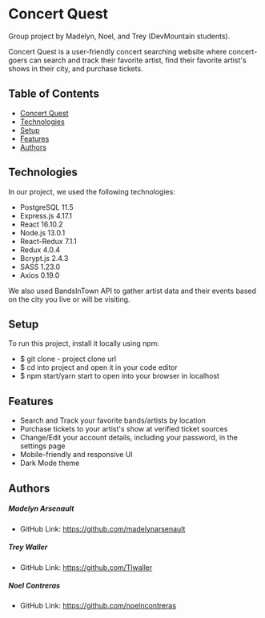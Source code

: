 # Concert Quest
Group project by Madelyn, Noel, and Trey (DevMountain students).

Concert Quest is a user-friendly concert searching website where concert-goers can search and track their favorite artist, find their favorite artist's shows in their city, and purchase tickets.

## Table of Contents
* [Concert Quest](#concert-quest)
* [Technologies](#technologies)
* [Setup](#setup)
* [Features](#features)
* [Authors](#authors)

## Technologies
In our project, we used the following technologies:

* PostgreSQL 11.5
* Express.js 4.17.1
* React 16.10.2
* Node.js 13.0.1
* React-Redux 7.1.1
* Redux 4.0.4
* Bcrypt.js 2.4.3
* SASS 1.23.0
* Axios 0.19.0

We also used BandsInTown API to gather artist data and their events based on the city you live or will be visiting.

## Setup
To run this project, install it locally using npm:

* $ git clone - project clone url
* $ cd into project and open it in your code editor
* $ npm start/yarn start to open into your browser in localhost

## Features
* Search and Track your favorite bands/artists by location
* Purchase tickets to your artist's show at verified ticket sources
* Change/Edit your account details, including your password, in the settings page
* Mobile-friendly and responsive UI
* Dark Mode theme

## Authors
##### Madelyn Arsenault

* GitHub Link: https://github.com/madelynarsenault

##### Trey Waller

* GitHub Link: https://github.com/Tlwaller

##### Noel Contreras

* GitHub Link: https://github.com/noelncontreras
